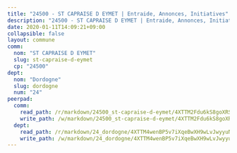 ```yaml
---
title: "24500 - ST CAPRAISE D EYMET | Entraide, Annonces, Initiatives"
description: "24500 - ST CAPRAISE D EYMET | Entraide, Annonces, Initiatives"
date: 2020-01-11T14:09:21+09:00
collapsible: false
layout: commune
comm:
  nom: "ST CAPRAISE D EYMET"
  slug: st-capraise-d-eymet
  cp: "24500"
dept:
  nom: "Dordogne"
  slug: dordogne
  num: "24"
peerpad:
  comm:
    read_path: /r/markdown/24500_st-capraise-d-eymet/4XTTM2Fdu6kS8goXRSmVB2DwH5GsMWXKznLy8CnB9kzLy6hBz
    write_path: /w/markdown/24500_st-capraise-d-eymet/4XTTM2Fdu6kS8goXRSmVB2DwH5GsMWXKznLy8CnB9kzLy6hBz-K3TgUvEDSpdqbTQnBfVKH3iJgjDjWvRes7PXDLh7U4zZV1uem3o5UesnHMujrdiGAYaZrwAbq854NbHbBQisL7Qt5i5M3HcAhdP1SFmaz2mGcsffSEtM4HTbQ8ddbWc9dgeXrDkp
  dept:
    read_path: /r/markdown/24_dordogne/4XTTM4wenBP5v7iXqeBwXH9wLvJwyyuNKzLxRyGzSZXmCuzgg
    write_path: /w/markdown/24_dordogne/4XTTM4wenBP5v7iXqeBwXH9wLvJwyyuNKzLxRyGzSZXmCuzgg-K3TgUusQQUSAmJPXozCTSBeqjqksxkVWGVxtHwEFrs5RuocQr8weKG2oQg7MVeg2F9Hhv7ggtBiBU8D9pdXEPa9M67VU3BzgAG9BCtQw3VY3Xcxk2YSegk3iUXMkpicGxxJr7mWp
---
```


